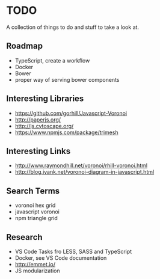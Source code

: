 # TODO
A collection of things to do and stuff to take a look at.

## Roadmap
- TypeScript, create a workflow
- Docker
- Bower
- proper way of serving bower components

## Interesting Libraries
- https://github.com/gorhill/Javascript-Voronoi
- http://paperjs.org/
- http://js.cytoscape.org/
- https://www.npmjs.com/package/trimesh

## Interesting Links
- http://www.raymondhill.net/voronoi/rhill-voronoi.html
- http://blog.ivank.net/voronoi-diagram-in-javascript.html

## Search Terms
- voronoi hex grid
- javascript voronoi
- npm triangle grid

## Research
- VS Code Tasks fro LESS, SASS and TypeScript
- Docker, see VS Code documentation
- http://emmet.io/
- JS modularization
